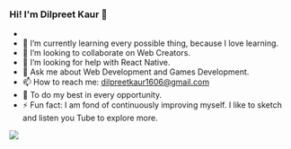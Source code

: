 ### Hi! I'm Dilpreet Kaur 👋 



- 
- 🌱 I’m currently learning every possible thing, because I love learning. 
- 👯 I’m looking to collaborate on Web Creators.
- 🤔 I’m looking for help with React Native.
- 💬 Ask me about Web Development and Games Development.
- 📫 How to reach me: dilpreetkaur1606@gmail.com
- 🎯 To do my best in every opportunity.
- ⚡ Fun fact: I am fond of continuously improving myself. I like to sketch and listen you Tube to explore more.

<img src="https://github-readme-stats.vercel.app/api?username=DilpreetKaur16&&show_icons=true&title_color=ffffff&icon_color=ff4500&text_color=daf7dc&bg_color=151515">
